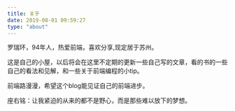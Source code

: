```yaml
---
title: 关于
date: 2019-08-01 09:59:27
type: "about"
---
```


罗瑞环，94年人，热爱前端，喜欢分享,现定居于苏州。

这是自己的小屋，以后将会在这里不定期的更新一些自己写的文章，看的书的一些自己的看法和见解，和一些关于前端编程的小tip。

前端路漫漫，希望这个blog能见证自己的前端进步。

座右铭：让我紧迫的从来的都不是野心，而是那些难以放下的梦想。